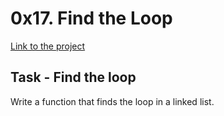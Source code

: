 # 0x17. Find the Loop
[Link to the project](https://intranet.hbtn.io/projects/472)

## Task - Find the loop
Write a function that finds the loop in a linked list.
